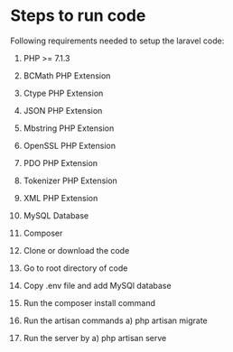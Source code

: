 # Steps to run code

Following requirements needed to setup the laravel code:

1) PHP >= 7.1.3
2) BCMath PHP Extension
3) Ctype PHP Extension
4) JSON PHP Extension
5) Mbstring PHP Extension
6) OpenSSL PHP Extension
7) PDO PHP Extension
8) Tokenizer PHP Extension
9) XML PHP Extension
10) MySQL Database
11) Composer

1) Clone or download the code
2) Go to root directory of code
3) Copy .env file and add MySQl database
4) Run the composer install command
5) Run the artisan commands
   a) php artisan migrate
6) Run the server by 
   a) php artisan serve
